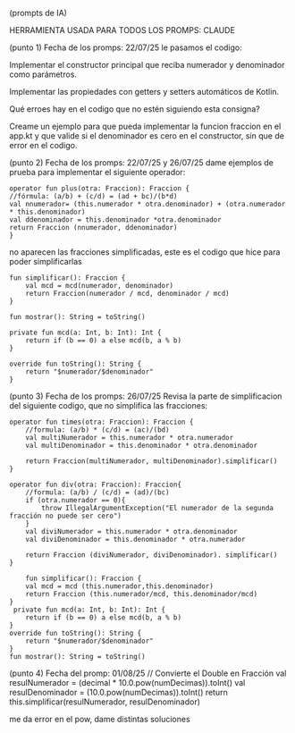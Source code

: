 (prompts de IA)

HERRAMIENTA USADA PARA TODOS LOS PROMPS: CLAUDE 

(punto 1)
Fecha de los promps: 22/07/25
le pasamos el codigo:

Implementar el constructor principal que reciba numerador y denominador como parámetros.

Implementar las propiedades con getters y setters automáticos de Kotlin. 

Qué erroes hay en el codigo que no estén siguiendo esta consigna? 

Creame un ejemplo para que pueda implementar la funcion fraccion en el app.kt y que valide si el denominador es cero en el constructor, sin que de error en el codigo. 

(punto 2)
Fecha de los promps: 22/07/25 y 26/07/25
dame ejemplos de prueba para implementar el siguiente operador: 

    operator fun plus(otra: Fraccion): Fraccion {
    //fórmula: (a/b) + (c/d) = (ad + bc)/(b*d)
    val nnumerador= (this.numerador * otra.denominador) + (otra.numerador * this.denominador)
    val ddenominador = this.denominador *otra.denominador
    return Fraccion (nnumerador, ddenominador)
    }

no aparecen las fracciones simplificadas, este es el codigo que hice para poder simplificarlas 

    fun simplificar(): Fraccion {
        val mcd = mcd(numerador, denominador)
        return Fraccion(numerador / mcd, denominador / mcd)
    }

    fun mostrar(): String = toString()

    private fun mcd(a: Int, b: Int): Int {
        return if (b == 0) a else mcd(b, a % b)
    }

    override fun toString(): String {
        return "$numerador/$denominador"
    }

(punto 3)
Fecha de los promps: 26/07/25
Revisa la parte de simplificacion del siguiente codigo, que no simplifica las fracciones: 
    
    operator fun times(otra: Fraccion): Fraccion { 
        //formula: (a/b) * (c/d) = (ac)/(bd)
        val multiNumerador = this.numerador * otra.numerador
        val multiDenominador = this.denominador * otra.denominador

        return Fraccion(multiNumerador, multiDenominador).simplificar()
    }

    operator fun div(otra: Fraccion): Fraccion{ 
        //formula: (a/b) / (c/d) = (ad)/(bc)
        if (otra.numerador == 0){
            throw IllegalArgumentException("El numerador de la segunda fracción no puede ser cero")
        }
        val diviNumerador = this.numerador * otra.denominador
        val diviDenominador = this.denominador * otra.numerador

        return Fraccion (diviNumerador, diviDenominador). simplificar()
    }

        fun simplificar(): Fraccion {
        val mcd = mcd (this.numerador,this.denominador)
        return Fraccion (this.numerador/mcd, this.denominador/mcd)
    }
     private fun mcd(a: Int, b: Int): Int {
        return if (b == 0) a else mcd(b, a % b)
    }
    override fun toString(): String {
        return "$numerador/$denominador"
    }
    fun mostrar(): String = toString()

(punto 4)
Fecha del promp: 01/08/25
// Convierte el Double en Fracción
 val resulNumerador = (decimal * 10.0.pow(numDecimas)).toInt()
val resulDenominador = (10.0.pow(numDecimas)).toInt()
return this.simplificar(resulNumerador, resulDenominador) 

me da error en el pow, dame distintas soluciones